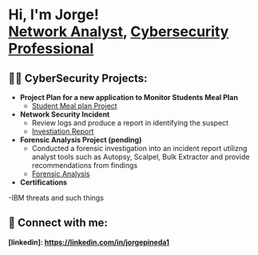 <h1>Hi, I'm Jorge! <br/><a href="https://github.com/joshmadakor1">Network Analyst</a>, <a href="https://www.linkedin.com/in/joshmadakor/">Cybersecurity Professional</a> <a href="https://www.youtube.com/c/joshmadakor"></a></h1>

<h2>👨‍💻 CyberSecurity Projects:</h2>

- <b>Project Plan for a new application to Monitor Students Meal Plan</b>
  - [Student Meal plan Project](https://github.com/techjedi001/Student-Application-Project-Plan)
- <b>Network Security Incident </b>
   - Review logs and produce a report in identifying the suspect
   - [Investiation Report](https://github.com/techjedi001/Investigation-Report)
- <b>Forensic Analysis Project (pending) </b>
   - Conducted a forensic investigation into an incident report utilizng analyst tools such as Autopsy, Scalpel, Bulk Extractor and provide recommendations from findings
   - [Forensic Analysis](https://github.com/joshmadakor1/Algorithms-Practice)
- <b> Certifications</b>

-IBM threats and such things




<h2> 🤳 Connect with me:</h2>

<b>[linkedin]: https://linkedin.com/in/jorgepineda1 </b>

<!--
**joshmadakor1/joshmadakor1** is a ✨ _special_ ✨ repository because its `README.md` (this file) appears on your GitHub profile.

Here are some ideas to get you started:

- 🔭 I’m currently working on ...
- 🌱 I’m currently learning ...
- 👯 I’m looking to collaborate on ...
- 🤔 I’m looking for help with ...
- 💬 Ask me about ...
- 📫 How to reach me: ...
- 😄 Pronouns: ...
- ⚡ Fun fact: ...
-->
